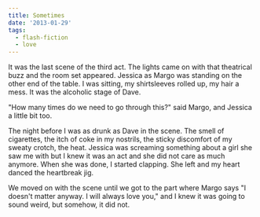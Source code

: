 ```yaml
---
title: Sometimes
date: '2013-01-29'
tags:
  - flash-fiction
  - love
---
```


It was the last scene of the third act. The lights came on with that theatrical
buzz and the room set appeared. Jessica as Margo was standing on the other end
of the table. I was sitting, my shirtsleeves rolled up, my hair a mess. It was
the alcoholic stage of Dave.

<!-- truncate -->

"How many times do we need to go through this?" said Margo, and Jessica a little
bit too.

The night before I was as drunk as Dave in the scene. The smell of cigarettes,
the itch of coke in my nostrils, the sticky discomfort of my sweaty crotch, the
heat. Jessica was screaming something about a girl she saw me with but I knew it
was an act and she did not care as much anymore. When she was done, I started
clapping. She left and my heart danced the heartbreak jig.

We moved on with the scene until we got to the part where Margo says "I doesn't
matter anyway. I will always love you," and I knew it was going to sound weird,
but somehow, it did not.
